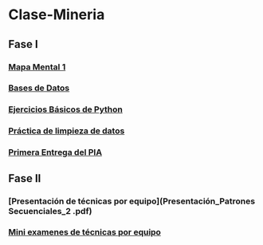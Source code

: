 # Clase-Mineria
## Fase I
### [Mapa Mental 1](MapaMental_1_1728777.pdf)
### [Bases de Datos](Ej1_BasesDatos_Equipo_2.pdf)
### [Ejercicios Básicos de Python](Ej_Python_1728777.ipynb)
### [Práctica de limpieza de datos](Ej_Limpieza_Equipo2.ipynb)
### [Primera Entrega del PIA]()
## Fase II
### [Presentación de técnicas por equipo](Presentación_Patrones Secuenciales_2 .pdf)
### [Mini examenes de técnicas por equipo]()


